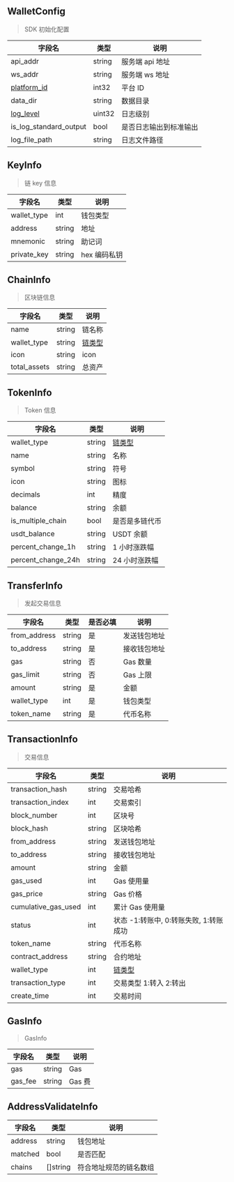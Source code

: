 ## WalletConfig

> SDK 初始化配置

| 字段名                                    | 类型   | 说明                   |
| ----------------------------------------- | ------ | ---------------------- |
| api_addr                                  | string | 服务端 api 地址        |
| ws_addr                                   | string | 服务端 ws 地址         |
| [platform_id](/common/enum.md#platformid) | int32  | 平台 ID                |
| data_dir                                  | string | 数据目录               |
| [log_level](/common/enum.md#loglevel)     | uint32 | 日志级别               |
| is_log_standard_output                    | bool   | 是否日志输出到标准输出 |
| log_file_path                             | string | 日志文件路径           |

## KeyInfo

> 链 key 信息

| 字段名      | 类型   | 说明         |
| ----------- | ------ | ------------ |
| wallet_type | int    | 钱包类型     |
| address     | string | 地址         |
| mnemonic    | string | 助记词       |
| private_key | string | hex 编码私钥 |

## ChainInfo

> 区块链信息

| 字段名       | 类型   | 说明                                |
| ------------ | ------ | ----------------------------------- |
| name         | string | 链名称                              |
| wallet_type  | string | [链类型](/common/enum.md#chaintype) |
| icon         | string | icon                                |
| total_assets | string | 总资产                              |

## TokenInfo

> Token 信息

| 字段名             | 类型   | 说明                                |
| ------------------ | ------ | ----------------------------------- |
| wallet_type        | string | [链类型](/common/enum.md#chaintype) |
| name               | string | 名称                                |
| symbol             | string | 符号                                |
| icon               | string | 图标                                |
| decimals           | int    | 精度                                |
| balance            | string | 余额                                |
| is_multiple_chain  | bool   | 是否是多链代币                      |
| usdt_balance       | string | USDT 余额                           |
| percent_change_1h  | string | 1 小时涨跌幅                        |
| percent_change_24h | string | 24 小时涨跌幅                       |

## TransferInfo

> 发起交易信息

| 字段名       | 类型   | 是否必填 | 说明         |
| ------------ | ------ | -------- | ------------ |
| from_address | string | 是       | 发送钱包地址 |
| to_address   | string | 是       | 接收钱包地址 |
| gas          | string | 否       | Gas 数量     |
| gas_limit    | string | 否       | Gas 上限     |
| amount       | string | 是       | 金额         |
| wallet_type  | int    | 是       | 钱包类型     |
| token_name   | string | 是       | 代币名称     |

## TransactionInfo

> 交易信息

| 字段名              | 类型   | 说明                                   |
| ------------------- | ------ | -------------------------------------- |
| transaction_hash    | string | 交易哈希                               |
| transaction_index   | int    | 交易索引                               |
| block_number        | int    | 区块号                                 |
| block_hash          | string | 区块哈希                               |
| from_address        | string | 发送钱包地址                           |
| to_address          | string | 接收钱包地址                           |
| amount              | string | 金额                                   |
| gas_used            | int    | Gas 使用量                             |
| gas_price           | string | Gas 价格                               |
| cumulative_gas_used | int    | 累计 Gas 使用量                        |
| status              | int    | 状态 -1:转账中, 0:转账失败, 1:转账成功 |
| token_name          | string | 代币名称                               |
| contract_address    | string | 合约地址                               |
| wallet_type         | int    | [链类型](/common/enum.md#chiantype)    |
| transaction_type    | int    | 交易类型 1:转入 2:转出                 |
| create_time         | int    | 交易时间                               |

## GasInfo

> GasInfo

| 字段名  | 类型   | 说明   |
| ------- | ------ | ------ |
| gas     | string | Gas    |
| gas_fee | string | Gas 费 |

## AddressValidateInfo

| 字段名  | 类型     | 说明                   |
| ------- | -------- | ---------------------- |
| address | string   | 钱包地址               |
| matched | bool     | 是否匹配               |
| chains  | []string | 符合地址规范的链名数组 |
